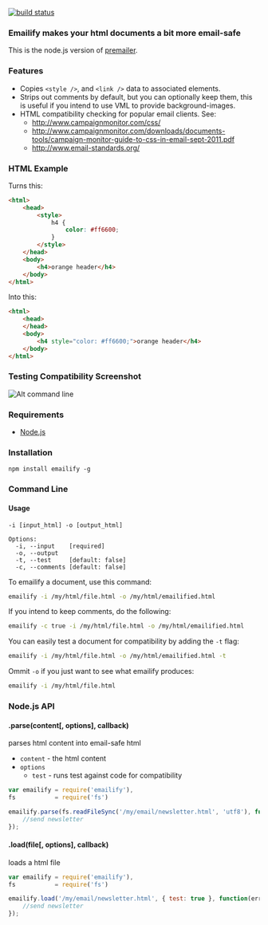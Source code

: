 [![build status](https://secure.travis-ci.org/crcn/emailify.png)](http://travis-ci.org/crcn/emailify)
### Emailify makes your html documents a bit more email-safe

This is the node.js version of [premailer](http://premailer.dialect.ca/).

### Features

- Copies `<style />`, and `<link />` data to associated elements.
- Strips out comments by default, but you can optionally keep them, this is useful if you intend to use VML to provide background-images.
- HTML compatibility checking for popular email clients. See:
	- http://www.campaignmonitor.com/css/
	- http://www.campaignmonitor.com/downloads/documents-tools/campaign-monitor-guide-to-css-in-email-sept-2011.pdf
	- http://www.email-standards.org/

### HTML Example

Turns this:

```html
<html>
	<head>
		<style>
			h4 {
				color: #ff6600;
			}
		</style>
	</head>
	<body>
		<h4>orange header</h4>
	</body>
</html>
```

Into this:

```html
<html>
	<head>
	</head>
	<body>
		<h4 style="color: #ff6600;">orange header</h4>
	</body>
</html>
```

### Testing Compatibility Screenshot

![Alt command line](http://i.imgur.com/AUX7z.png)

### Requirements

- [Node.js](http://nodejs.org/)

### Installation

```
npm install emailify -g
```


### Command Line

#### Usage

```
-i [input_html] -o [output_html]

Options:
  -i, --input    [required]
  -o, --output  
  -t, --test     [default: false]
  -c, --comments [default: false]
```

To emailify a document, use this command:

```bash
emailify -i /my/html/file.html -o /my/html/emailified.html
```
If you intend to keep comments, do the following:

```bash
emailify -c true -i /my/html/file.html -o /my/html/emailified.html
```

You can easily test a document for compatibility by adding the `-t` flag:

```bash
emailify -i /my/html/file.html -o /my/html/emailified.html -t
```

Ommit `-o` if you just want to see what emailify produces:

```bash
emailify -i /my/html/file.html
```





### Node.js API

#### .parse(content[, options], callback)

parses html content into email-safe html

- `content` - the html content
- `options`
	- `test` - runs test against code for compatibility


```javascript
var emailify = require('emailify'),
fs           = require('fs')

emailify.parse(fs.readFileSync('/my/email/newsletter.html', 'utf8'), function(err, content) {
	//send newsletter
});
```

#### .load(file[, options], callback)


loads a html file

```javascript
var emailify = require('emailify'),
fs           = require('fs')

emailify.load('/my/email/newsletter.html', { test: true }, function(err, content, warnings) {
	//send newsletter
});
```




